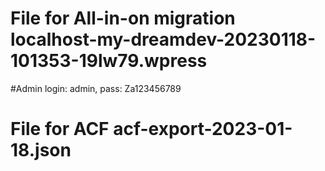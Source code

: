 # File for All-in-on migration localhost-my-dreamdev-20230118-101353-19lw79.wpress

#Admin login: admin, pass: Za123456789


# File for ACF acf-export-2023-01-18.json
